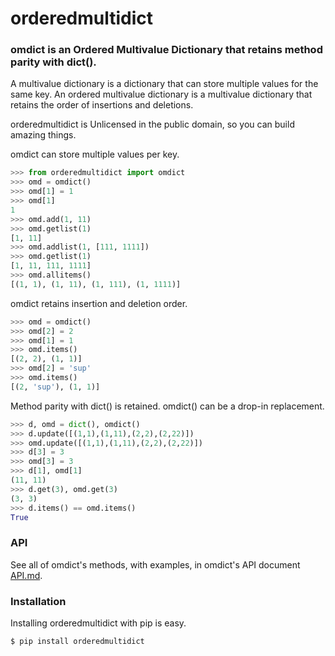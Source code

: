 # orderedmultidict

### omdict is an Ordered Multivalue Dictionary that retains method parity with dict().

A multivalue dictionary is a dictionary that can store multiple values for the
same key. An ordered multivalue dictionary is a multivalue dictionary that
retains the order of insertions and deletions.

orderedmultidict is Unlicensed in the public domain, so you can build amazing
things.

omdict can store multiple values per key.

```python
>>> from orderedmultidict import omdict
>>> omd = omdict()
>>> omd[1] = 1
>>> omd[1]
1
>>> omd.add(1, 11)
>>> omd.getlist(1)
[1, 11]
>>> omd.addlist(1, [111, 1111])
>>> omd.getlist(1)
[1, 11, 111, 1111]
>>> omd.allitems()
[(1, 1), (1, 11), (1, 111), (1, 1111)]
```

omdict retains insertion and deletion order.

```python
>>> omd = omdict()
>>> omd[2] = 2
>>> omd[1] = 1
>>> omd.items()
[(2, 2), (1, 1)]
>>> omd[2] = 'sup'
>>> omd.items()
[(2, 'sup'), (1, 1)]
```

Method parity with dict() is retained. omdict() can be a drop-in replacement.

```python
>>> d, omd = dict(), omdict()
>>> d.update([(1,1),(1,11),(2,2),(2,22)])
>>> omd.update([(1,1),(1,11),(2,2),(2,22)])
>>> d[3] = 3
>>> omd[3] = 3
>>> d[1], omd[1]
(11, 11)
>>> d.get(3), omd.get(3)
(3, 3)
>>> d.items() == omd.items()
True
```


### API

See all of omdict's methods, with examples, in omdict's API document <a
href="https://github.com/gruns/orderedmultidict/blob/master/API.md">API.md</a>.


### Installation

Installing orderedmultidict with pip is easy.

```
$ pip install orderedmultidict
```